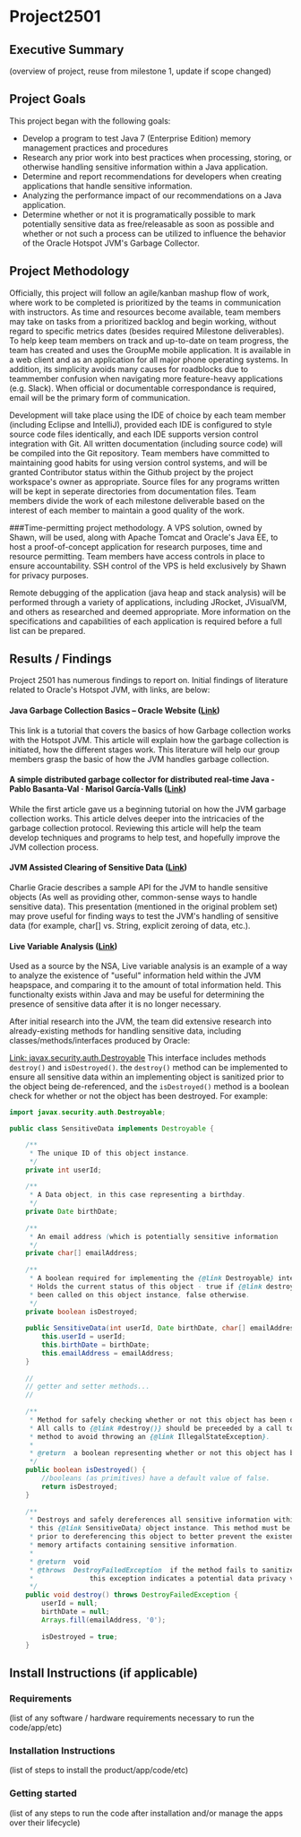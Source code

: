 # Project2501
## Executive Summary
(overview of project, reuse from milestone 1, update if scope changed)

## Project Goals
This project began with the following goals:
* Develop a program to test Java 7 (Enterprise Edition) memory management practices and procedures
* Research any prior work into best practices when processing, storing, or otherwise handling sensitive information within a Java application.
* Determine and report recommendations for developers when creating applications that handle sensitive information.
* Analyzing the performance impact of our recommendations on a Java application.
* Determine whether or not it is programatically possible to mark potentially sensitive data as free/releasable as soon as possible and whether or not such a process can be utilized to influence the behavior of the Oracle Hotspot JVM's Garbage Collector.

## Project Methodology
Officially, this project will follow an agile/kanban mashup flow of work, where work to be completed is prioritized by the teams in communication with instructors. As time and resources become available, team members may take on tasks from a prioritized backlog and begin working, without regard to specific metrics dates (besides required Milestone deliverables). To help keep team members on track and up-to-date on team progress, the team has created and uses the GroupMe mobile application. It is available in a web client and as an application for all major phone operating systems. In addition, its simplicity avoids many causes for roadblocks due to teammember confusion when navigating more feature-heavy applications (e.g. Slack). When official or documentable correspondance is required, email will be the primary form of communication.

Development will take place using the IDE of choice by each team member (including Eclipse and IntelliJ), provided each IDE is configured to style source code files identically, and each IDE supports version control integration with Git. All written documentation (including source code) will be compiled into the Git repository. Team members have committed to maintaining good habits for using version control systems, and will be granted Contributor status within the Github project by the project workspace's owner as appropriate. Source files for any programs written will be kept in seperate directories from documentation files. Team members divide the work of each milestone deliverable based on the interest of each member to maintain a good quality of the work.

###Time-permitting project methodology.
A VPS solution, owned by Shawn, will be used, along with Apache Tomcat and Oracle's Java EE, to host a proof-of-concept application for research purposes, time and resource permitting. Team members have access controls in place to ensure accountability. SSH control of the VPS is held exclusively by Shawn for privacy purposes.

Remote debugging of the application (java heap and stack analysis) will be performed through a variety of applications, including JRocket, JVisualVM, and others as researched and deemed appropriate. More information on the specifications and capabilities of each application is required before a full list can be prepared.

## Results / Findings
Project 2501 has numerous findings to report on. Initial findings of literature related to Oracle's Hotspot JVM, with links, are below:
#### Java Garbage Collection Basics – Oracle Website ([Link](http://www.oracle.com/webfolder/technetwork/tutorials/obe/java/gc01/index.html))
This link is a tutorial that covers the basics of how Garbage collection works with the Hotspot JVM. This article will explain how the garbage collection is initiated, how the different stages work. This literature will help our group members grasp the basic of how the JVM handles garbage collection. 

#### A simple distributed garbage collector for distributed real-time Java - Pablo Basanta-Val · Marisol García-Valls ([Link](resources/Basanta-Val_Garcia-Valls_Simple-GC-Distributed-Systems.pdf))
While the first article gave us a beginning tutorial on how the JVM garbage collection works. This article delves deeper into the intricacies of the garbage collection protocol. Reviewing this article will help the team develop techniques and programs to help test, and hopefully improve the JVM collection process. 

#### JVM Assisted Clearing of Sensitive Data ([Link](https://www.slideshare.net/CharlieGracie/javaone-2016-jvm-assisted-sensitive-data))
Charlie Gracie describes a sample API for the JVM to handle sensitive objects (As well as providing other, common-sense ways to handle sensitive data). This presentation (mentioned in the original problem set) may prove useful for finding ways to test the JVM's handling of sensitive data (for example, char[] vs. String, explicit zeroing of data, etc.).

#### Live Variable Analysis ([Link](https://en.wikipedia.org/wiki/Live_variable_analysis))
Used as a source by the NSA, Live variable analysis is an example of a way to analyze the existence of "useful" information held within the JVM heapspace, and comparing it to the amount of total information held. This functionalty exists within Java and may be useful for determining the presence of sensitive data after it is no longer necessary.

After initial research into the JVM, the team did extensive research into already-existing methods for handling sensitive data, including classes/methods/interfaces produced by Oracle:

[Link: javax.security.auth.Destroyable](https://docs.oracle.com/javase/7/docs/api/javax/security/auth/Destroyable.html)
This interface includes methods `destroy()` and `isDestroyed()`. the `destroy()` method can be implemented to ensure all sensitive data within an implementing object is sanitized prior to the object being de-referenced, and the `isDestroyed()` method is a boolean check for whether or not the object has been destroyed. For example:

```java
import javax.security.auth.Destroyable;

public class SensitiveData implements Destroyable {

    /**
	 * The unique ID of this object instance.
	 */
	private int userId;
	
	/**
	 * A Data object, in this case representing a birthday.
	 */
	private Date birthDate;
	
	/**
	 * An email address (which is potentially sensitive information
	 */
	private char[] emailAddress;
	
	/**
	 * A boolean required for implementing the {@link Destroyable} interface.
	 * Holds the current status of this object - true if {@link destroy} has
	 * been called on this object instance, false otherwise.
	 */
	private boolean isDestroyed;
	
	public SensitiveData(int userId, Date birthDate, char[] emailAddress) {
		this.userId = userId;
		this.birthDate = birthDate;
		this.emailAddress = emailAddress;
	}
	
	//
	// getter and setter methods...
	//
	
	/**
	 * Method for safely checking whether or not this object has been destroyed.
	 * All calls to {@link #destroy()} should be preceeded by a call to this
	 * method to avoid throwing an {@link IllegalStateException}.
	 *
	 * @return	a boolean representing whether or not this object has been destroyed.
	 */
	public boolean isDestroyed() {
		//booleans (as primitives) have a default value of false.
		return isDestroyed;
	}
	
	/**
	 * Destroys and safely dereferences all sensitive information within
	 * this {@link SensitiveData} object instance. This method must be called
	 * prior to dereferencing this object to better prevent the existence of
	 * memory artifacts containing sensitive information.
	 *
	 * @return	void
	 * @throws	DestroyFailedException	if the method fails to sanitize the object,
	 *				this exception indicates a potential data privacy violation.
	 */
	public void destroy() throws DestroyFailedException {
		userId = null;
		birthDate = null;
		Arrays.fill(emailAddress, '0');
		
		isDestroyed = true;
	}

```


## Install Instructions (if applicable)
### Requirements
(list of any software / hardware requirements necessary to run the code/app/etc)
### Installation Instructions
(list of steps to install the product/app/code/etc)
### Getting started
(list of any steps to run the code after installation and/or manage the apps over
their lifecycle)
